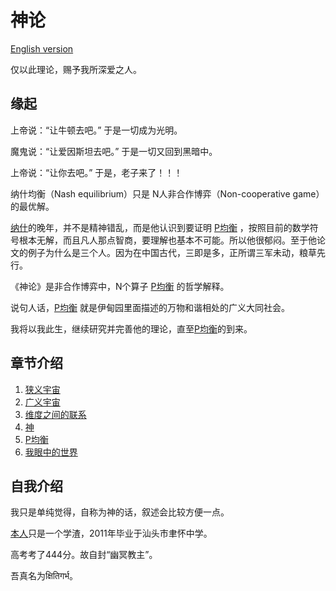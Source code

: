 # 神论

[English version](http://www.bullshitprogram.com/404)

仅以此理论，赐予我所深爱之人。

## 缘起

上帝说：“让牛顿去吧。” 于是一切成为光明。

魔鬼说：“让爱因斯坦去吧。” 于是一切又回到黑暗中。

上帝说：“让你去吧。” 于是，老子来了！！！

纳什均衡（Nash equilibrium）只是 N人非合作博弈（Non-cooperative game） 的最优解。

[纳什](https://zh.wikipedia.org/wiki/%E7%BA%A6%E7%BF%B0%C2%B7%E7%A6%8F%E5%B8%83%E6%96%AF%C2%B7%E7%BA%B3%E4%BB%80)的晚年，并不是精神错乱，而是他认识到要证明 [P均衡](https://god-theory.readthedocs.io/zh_CN/latest/chapter_5.html#p) ，按照目前的数学符号根本无解，而且凡人那点智商，要理解也基本不可能。所以他很郁闷。至于他论文的例子为什么是三个人。因为在中国古代，三即是多，正所谓三军未动，粮草先行。

《神论》是非合作博弈中，N个算子 [P均衡](https://god-theory.readthedocs.io/zh_CN/latest/chapter_5.html#p) 的哲学解释。

说句人话，[P均衡](https://god-theory.readthedocs.io/zh_CN/latest/chapter_5.html#p) 就是伊甸园里面描述的万物和谐相处的广义大同社会。

我将以我此生，继续研究并完善他的理论，直至[P均衡](https://god-theory.readthedocs.io/zh_CN/latest/chapter_5.html#p)的到来。

## 章节介绍

1. [狭义宇宙](https://god-theory.readthedocs.io/zh_CN/latest/chapter_1.html)
2. [广义宇宙](https://god-theory.readthedocs.io/zh_CN/latest/chapter_2.html)
3. [维度之间的联系](https://god-theory.readthedocs.io/zh_CN/latest/chapter_3.html)
4. [神](https://god-theory.readthedocs.io/zh_CN/latest/chapter_4.html)
5. [P均衡](https://god-theory.readthedocs.io/zh_CN/latest/chapter_5.html)
6. [我眼中的世界](https://god-theory.readthedocs.io/zh_CN/latest/chapter_6.html)

## 自我介绍

我只是单纯觉得，自称为神的话，叙述会比较方便一点。

[本人](zeusro.md)只是一个学渣，2011年毕业于汕头市聿怀中学。

高考考了444分。故自封“幽冥教主”。

吾真名为क्षितिगर्भ。
